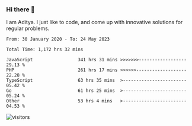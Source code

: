 ### Hi there 👋

I am Aditya. I just like to code, and come up with innovative solutions for regular problems.

<!--START_SECTION:waka-->

```text
From: 30 January 2020 - To: 24 May 2023

Total Time: 1,172 hrs 32 mins

JavaScript                 341 hrs 31 mins >>>>>>>------------------   29.13 %
PHP                        261 hrs 17 mins >>>>>>-------------------   22.28 %
TypeScript                 63 hrs 35 mins  >------------------------   05.42 %
Go                         61 hrs 25 mins  >------------------------   05.24 %
Other                      53 hrs 4 mins   >------------------------   04.53 %
```

<!--END_SECTION:waka-->

![visitors](https://visitor-badge.glitch.me/badge?page_id=BrainBuzzer.visitor-badge&left_color=green&right_color=red)
